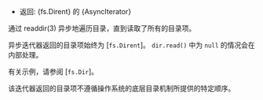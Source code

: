 <!-- YAML
added: v12.12.0
-->

* 返回: {fs.Dirent} 的 {AsyncIterator}

通过 readdir(3) 异步地遍历目录，直到读取了所有的目录项。

异步迭代器返回的目录项始终为 [`fs.Dirent`]。 
`dir.read()` 中为 `null` 的情况会在内部处理。

有关示例，请参阅 [`fs.Dir`]。

该迭代器返回的目录项不遵循操作系统的底层目录机制所提供的特定顺序。

